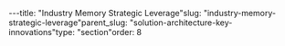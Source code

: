 ---title: "Industry Memory  Strategic Leverage"slug: "industry-memory-strategic-leverage"parent_slug: "solution-architecture-key-innovations"type: "section"order: 8